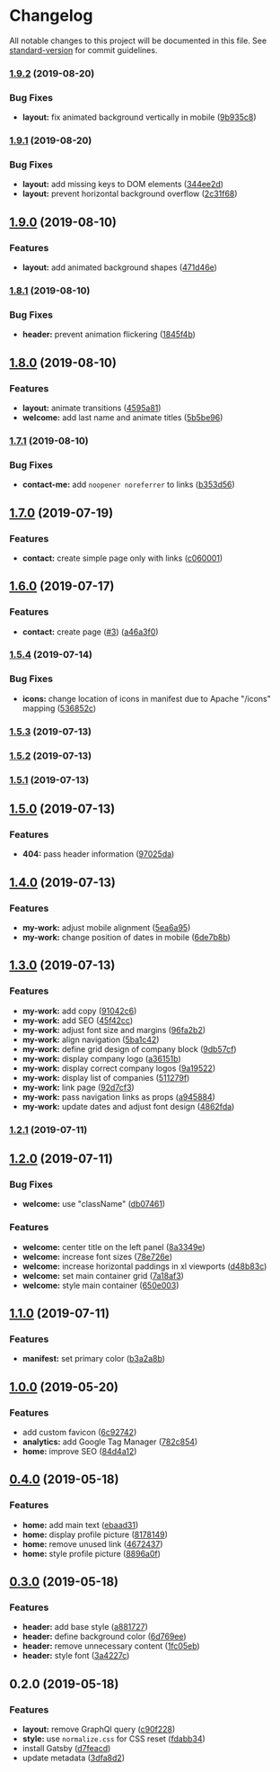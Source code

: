 # Changelog

All notable changes to this project will be documented in this file. See [standard-version](https://github.com/conventional-changelog/standard-version) for commit guidelines.

### [1.9.2](https://github.com/gatsbyjs/gatsby-starter-default/compare/v1.9.1...v1.9.2) (2019-08-20)


### Bug Fixes

* **layout:** fix animated background vertically in mobile ([9b935c8](https://github.com/gatsbyjs/gatsby-starter-default/commit/9b935c8))

### [1.9.1](https://github.com/gatsbyjs/gatsby-starter-default/compare/v1.9.0...v1.9.1) (2019-08-20)


### Bug Fixes

* **layout:** add missing keys to DOM elements ([344ee2d](https://github.com/gatsbyjs/gatsby-starter-default/commit/344ee2d))
* **layout:** prevent horizontal background overflow ([2c31f68](https://github.com/gatsbyjs/gatsby-starter-default/commit/2c31f68))

## [1.9.0](https://github.com/gatsbyjs/gatsby-starter-default/compare/v1.8.1...v1.9.0) (2019-08-10)


### Features

* **layout:** add animated background shapes ([471d46e](https://github.com/gatsbyjs/gatsby-starter-default/commit/471d46e))

### [1.8.1](https://github.com/gatsbyjs/gatsby-starter-default/compare/v1.8.0...v1.8.1) (2019-08-10)


### Bug Fixes

* **header:** prevent animation flickering ([1845f4b](https://github.com/gatsbyjs/gatsby-starter-default/commit/1845f4b))

## [1.8.0](https://github.com/gatsbyjs/gatsby-starter-default/compare/v1.7.1...v1.8.0) (2019-08-10)


### Features

* **layout:**  animate transitions ([4595a81](https://github.com/gatsbyjs/gatsby-starter-default/commit/4595a81))
* **welcome:** add last name and animate titles ([5b5be96](https://github.com/gatsbyjs/gatsby-starter-default/commit/5b5be96))

### [1.7.1](https://github.com/gatsbyjs/gatsby-starter-default/compare/v1.7.0...v1.7.1) (2019-08-10)


### Bug Fixes

* **contact-me:** add `noopener noreferrer` to links ([b353d56](https://github.com/gatsbyjs/gatsby-starter-default/commit/b353d56))

## [1.7.0](https://github.com/gatsbyjs/gatsby-starter-default/compare/v1.6.0...v1.7.0) (2019-07-19)


### Features

* **contact:** create simple page only with links ([c060001](https://github.com/gatsbyjs/gatsby-starter-default/commit/c060001))



## [1.6.0](https://github.com/gatsbyjs/gatsby-starter-default/compare/v1.5.4...v1.6.0) (2019-07-17)


### Features

* **contact:** create page ([#3](https://github.com/gatsbyjs/gatsby-starter-default/issues/3)) ([a46a3f0](https://github.com/gatsbyjs/gatsby-starter-default/commit/a46a3f0))



### [1.5.4](https://github.com/gatsbyjs/gatsby-starter-default/compare/v1.5.3...v1.5.4) (2019-07-14)


### Bug Fixes

* **icons:** change location of icons in manifest due to Apache "/icons" mapping ([536852c](https://github.com/gatsbyjs/gatsby-starter-default/commit/536852c))



### [1.5.3](https://github.com/gatsbyjs/gatsby-starter-default/compare/v1.5.2...v1.5.3) (2019-07-13)



### [1.5.2](https://github.com/gatsbyjs/gatsby-starter-default/compare/v1.5.1...v1.5.2) (2019-07-13)



### [1.5.1](https://github.com/gatsbyjs/gatsby-starter-default/compare/v1.5.0...v1.5.1) (2019-07-13)



## [1.5.0](https://github.com/gatsbyjs/gatsby-starter-default/compare/v1.4.0...v1.5.0) (2019-07-13)


### Features

* **404:** pass header information ([97025da](https://github.com/gatsbyjs/gatsby-starter-default/commit/97025da))



## [1.4.0](https://github.com/gatsbyjs/gatsby-starter-default/compare/v1.3.0...v1.4.0) (2019-07-13)


### Features

* **my-work:** adjust mobile alignment ([5ea6a95](https://github.com/gatsbyjs/gatsby-starter-default/commit/5ea6a95))
* **my-work:** change position of dates in mobile ([6de7b8b](https://github.com/gatsbyjs/gatsby-starter-default/commit/6de7b8b))



## [1.3.0](https://github.com/gatsbyjs/gatsby-starter-default/compare/v1.2.1...v1.3.0) (2019-07-13)


### Features

* **my-work:** add copy ([91042c6](https://github.com/gatsbyjs/gatsby-starter-default/commit/91042c6))
* **my-work:** add SEO ([45f42cc](https://github.com/gatsbyjs/gatsby-starter-default/commit/45f42cc))
* **my-work:** adjust font size and margins ([96fa2b2](https://github.com/gatsbyjs/gatsby-starter-default/commit/96fa2b2))
* **my-work:** align navigation ([5ba1c42](https://github.com/gatsbyjs/gatsby-starter-default/commit/5ba1c42))
* **my-work:** define grid design of company block ([9db57cf](https://github.com/gatsbyjs/gatsby-starter-default/commit/9db57cf))
* **my-work:** display company logo ([a36151b](https://github.com/gatsbyjs/gatsby-starter-default/commit/a36151b))
* **my-work:** display correct company logos ([9a19522](https://github.com/gatsbyjs/gatsby-starter-default/commit/9a19522))
* **my-work:** display list of companies ([511279f](https://github.com/gatsbyjs/gatsby-starter-default/commit/511279f))
* **my-work:** link page ([92d7cf3](https://github.com/gatsbyjs/gatsby-starter-default/commit/92d7cf3))
* **my-work:** pass navigation links as props ([a945884](https://github.com/gatsbyjs/gatsby-starter-default/commit/a945884))
* **my-work:** update dates and adjust font design ([4862fda](https://github.com/gatsbyjs/gatsby-starter-default/commit/4862fda))



### [1.2.1](https://github.com/gatsbyjs/gatsby-starter-default/compare/v1.2.0...v1.2.1) (2019-07-11)



## [1.2.0](https://github.com/gatsbyjs/gatsby-starter-default/compare/v1.1.0...v1.2.0) (2019-07-11)


### Bug Fixes

* **welcome:** use "className" ([db07461](https://github.com/gatsbyjs/gatsby-starter-default/commit/db07461))


### Features

* **welcome:** center title on the left panel ([8a3349e](https://github.com/gatsbyjs/gatsby-starter-default/commit/8a3349e))
* **welcome:** increase font sizes ([78e726e](https://github.com/gatsbyjs/gatsby-starter-default/commit/78e726e))
* **welcome:** increase horizontal paddings in xl viewports ([d48b83c](https://github.com/gatsbyjs/gatsby-starter-default/commit/d48b83c))
* **welcome:** set main container grid ([7a18af3](https://github.com/gatsbyjs/gatsby-starter-default/commit/7a18af3))
* **welcome:** style main container ([650e003](https://github.com/gatsbyjs/gatsby-starter-default/commit/650e003))



## [1.1.0](https://github.com/gatsbyjs/gatsby-starter-default/compare/v1.0.0...v1.1.0) (2019-07-11)


### Features

* **manifest:** set primary color ([b3a2a8b](https://github.com/gatsbyjs/gatsby-starter-default/commit/b3a2a8b))



## [1.0.0](https://github.com/gatsbyjs/gatsby-starter-default/compare/v0.4.0...v1.0.0) (2019-05-20)


### Features

* add custom favicon ([6c92742](https://github.com/gatsbyjs/gatsby-starter-default/commit/6c92742))
* **analytics:** add Google Tag Manager ([782c854](https://github.com/gatsbyjs/gatsby-starter-default/commit/782c854))
* **home:** improve SEO ([84d4a12](https://github.com/gatsbyjs/gatsby-starter-default/commit/84d4a12))



## [0.4.0](https://github.com/gatsbyjs/gatsby-starter-default/compare/v0.3.0...v0.4.0) (2019-05-18)


### Features

* **home:** add main text ([ebaad31](https://github.com/gatsbyjs/gatsby-starter-default/commit/ebaad31))
* **home:** display profile picture ([8178149](https://github.com/gatsbyjs/gatsby-starter-default/commit/8178149))
* **home:** remove unused link ([4672437](https://github.com/gatsbyjs/gatsby-starter-default/commit/4672437))
* **home:** style profile picture ([8896a0f](https://github.com/gatsbyjs/gatsby-starter-default/commit/8896a0f))



## [0.3.0](https://github.com/gatsbyjs/gatsby-starter-default/compare/v0.2.0...v0.3.0) (2019-05-18)


### Features

* **header:** add base style ([a881727](https://github.com/gatsbyjs/gatsby-starter-default/commit/a881727))
* **header:** define background color ([6d769ee](https://github.com/gatsbyjs/gatsby-starter-default/commit/6d769ee))
* **header:** remove unnecessary content ([1fc05eb](https://github.com/gatsbyjs/gatsby-starter-default/commit/1fc05eb))
* **header:** style font ([3a4227c](https://github.com/gatsbyjs/gatsby-starter-default/commit/3a4227c))



## 0.2.0 (2019-05-18)


### Features

* **layout:** remove GraphQl query ([c90f228](https://github.com/gatsbyjs/gatsby-starter-default/commit/c90f228))
* **style:** use `normalize.css` for CSS reset ([fdabb34](https://github.com/gatsbyjs/gatsby-starter-default/commit/fdabb34))
* install Gatsby ([d7feacd](https://github.com/gatsbyjs/gatsby-starter-default/commit/d7feacd))
* update metadata ([3dfa8d2](https://github.com/gatsbyjs/gatsby-starter-default/commit/3dfa8d2))
